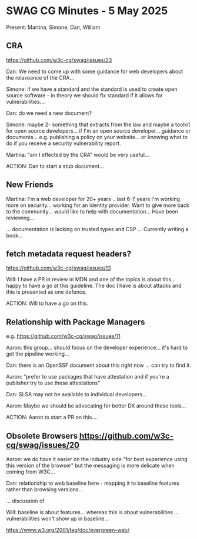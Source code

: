 # SWAG CG Minutes - 5 May 2025

Present: Martina, Simone, Dan, William

## CRA

https://github.com/w3c-cg/swag/issues/23

Dan: We need to come up with some guidance for web developers about the relaveance of the CRA...

Simone: if we have a standard and the standard is used to create open source software - in theory we should fix standard if it allows for vulnerabilities.... 

Dan: do we need a new document?

Simone: maybe 2- something that extracts from the law and maybe a toolkit for open source developers... if I'm an open source developer... guidance or documents... e.g. publishing a policy on your website... or knowing what to do if you receive a security vulnerability report.

Martina: "am I effected by the CRA" would be very useful...

ACTION: Dan to start a stub document...

## New Friends

Martina: I'm a web developer for 20+ years .. last 6-7 years I'm working more on security... working for an identity provider. Want to give more back to the community... would like to help with documentation... Have been reviewing...

... documentation is lacking on trusted types and CSP ... Currently writing a book...

## fetch metadata request headers?

https://github.com/w3c-cg/swag/issues/13

Will: I have a PR in review in MDN and one of the topics is about this... happy to have a go at this guideline.  The doc I have is about attacks and this is presented as one defence.

ACTION: Will to have a go on this.

## Relationship with Package Managers 

e.g. https://github.com/w3c-cg/swag/issues/11

Aaron: this group... should focus on the developer experience... it's hard to get the pipeline working...

Dan: there is an OpenSSF document about this right now ... can try to find it.

Aaron: "prefer to use packages that have attestation and if you're a publisher try to use these attestations"

Dan: SLSA may not be available to individual developers... 

Aaron: Maybe we should be advocating for better DX around these tools...

ACTION: Aaron to start a PR on this....

## Obsolete Browsers https://github.com/w3c-cg/swag/issues/20

Aaron: we do have it easier on the industry side "for best experience using this version of the browser" but the messaging is more delicate when coming from W3C...

Dan: relationship to web baseline here - mapping it to baseline features rather than browsing versions...

... discussion of 

Will: baseline is about features... whereas this is about vulnerabilities ... vulnerabilities won't show up in baseline...

https://www.w3.org/2001/tag/doc/evergreen-web/

